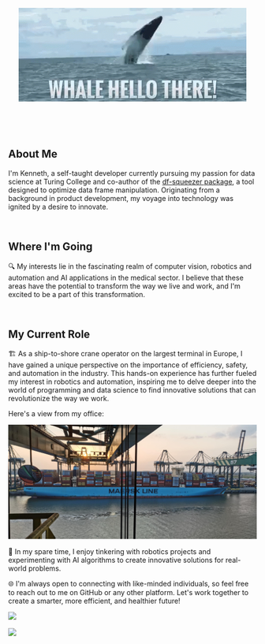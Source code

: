 <link
  rel="stylesheet"
  href="https://cdn.jsdelivr.net/gh/dheereshagrwal/colored-icons@1.7.4/src/app/ci.min.css"
/>

<p align="center">
    <img src="images/whale-hello.gif"/>
</p>

&nbsp;

&nbsp;

## About Me

I'm Kenneth, a self-taught developer currently pursuing my passion for data science at Turing College and co-author of the [df-squeezer package](https://pypi.org/project/df-squeezer/), a tool designed to optimize data frame manipulation. Originating from a background in product development, my voyage into technology was ignited by a desire to innovate.

&nbsp;

## Where I'm Going

🔍 My interests lie in the fascinating realm of computer vision, robotics and automation and AI applications in the medical sector. I believe that these areas have the potential to transform the way we live and work, and I'm excited to be a part of this transformation.



&nbsp;

## My Current Role

🏗️ As a ship-to-shore crane operator on the largest terminal in Europe, I have gained a unique perspective on the importance of efficiency, safety, and automation in the industry. This hands-on experience has further fueled my interest in robotics and automation, inspiring me to delve deeper into the world of programming and data science to find innovative solutions that can revolutionize the way we work.

Here's a view from my office:

<img src="images/IMG_20210719_211203.jpg"></img>



🤖 In my spare time, I enjoy tinkering with robotics projects and experimenting with AI algorithms to create innovative solutions for real-world problems.

🌐 I'm always open to connecting with like-minded individuals, so feel free to reach out to me on GitHub or any other platform. Let's work together to create a smarter, more efficient, and healthier future!

<a href="https://www.linkedin.com/in/kenneth-breugelmans/"><img src="https://img.shields.io/badge/LinkedIn-0077B5?style=for-the-badge&logo=linkedin&logoColor=white"></a>

<a href="http://www.kenneth-b.com"><img src="https://img.shields.io/badge/website-000000?style=for-the-badge&logo=About.me&logoColor=white"></a>

<!---
kkalera/kkalera is a ✨ special ✨ repository because its `README.md` (this file) appears on your GitHub profile.
You can click the Preview link to take a look at your changes.
--->

